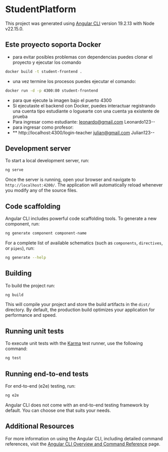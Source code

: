 # StudentPlatform

This project was generated using [Angular CLI](https://github.com/angular/angular-cli) version 19.2.13 with Node v22.15.0.

## Este proyecto soporta Docker
- para evitar posibles problemas con dependencias puedes clonar el proyecto y ejecutar los comando
```bash
docker build -t student-frontend .
```
- una vez termine los procesos puedes ejecutar el comando:
```bash
docker run -d -p 4300:80 student-frontend
```
- para que ejecute la imagen bajo el puerto 4300
- Si ejecutaste el backend con Docker, puedes interactuar registrando una cuenta tipo estudiante o loguearte con una cuenta ya existente de prueba
- Para ingresar como estudiante:
leonardo@gmail.com
Leonardo123--
- para ingresar como profesor:
- ** http://localhost:4300/login-teacher
julian@gmail.com
Julian123--


## Development server

To start a local development server, run:

```bash
ng serve
```

Once the server is running, open your browser and navigate to `http://localhost:4200/`. The application will automatically reload whenever you modify any of the source files.

## Code scaffolding

Angular CLI includes powerful code scaffolding tools. To generate a new component, run:

```bash
ng generate component component-name
```

For a complete list of available schematics (such as `components`, `directives`, or `pipes`), run:

```bash
ng generate --help
```

## Building

To build the project run:

```bash
ng build
```

This will compile your project and store the build artifacts in the `dist/` directory. By default, the production build optimizes your application for performance and speed.

## Running unit tests

To execute unit tests with the [Karma](https://karma-runner.github.io) test runner, use the following command:

```bash
ng test
```

## Running end-to-end tests

For end-to-end (e2e) testing, run:

```bash
ng e2e
```

Angular CLI does not come with an end-to-end testing framework by default. You can choose one that suits your needs.

## Additional Resources

For more information on using the Angular CLI, including detailed command references, visit the [Angular CLI Overview and Command Reference](https://angular.dev/tools/cli) page.
